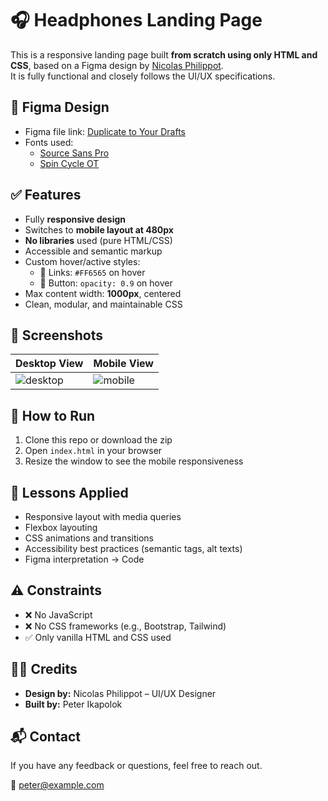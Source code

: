 # 🎧 Headphones Landing Page

This is a responsive landing page built **from scratch using only HTML and CSS**, based on a Figma design by [Nicolas Philippot](https://www.figma.com).  
It is fully functional and closely follows the UI/UX specifications.

## 📐 Figma Design

- Figma file link: [Duplicate to Your Drafts](https://www.figma.com/file/...)  
- Fonts used:  
  - [Source Sans Pro](https://fonts.google.com/specimen/Source+Sans+Pro)  
  - [Spin Cycle OT](https://www.fontsgeek.com/fonts/Spin-Cycle-OT)  

## ✅ Features

- Fully **responsive design**
- Switches to **mobile layout at 480px**
- **No libraries** used (pure HTML/CSS)
- Accessible and semantic markup
- Custom hover/active styles:
  - 🔗 Links: `#FF6565` on hover
  - 🔘 Button: `opacity: 0.9` on hover
- Max content width: **1000px**, centered
- Clean, modular, and maintainable CSS

## 📸 Screenshots

| Desktop View | Mobile View |
|--------------|-------------|
| ![desktop](screenshots/desktop.png) | ![mobile](screenshots/mobile.png) |

## 📁 How to Run

1. Clone this repo or download the zip
2. Open `index.html` in your browser
3. Resize the window to see the mobile responsiveness

## 🧠 Lessons Applied

- Responsive layout with media queries
- Flexbox layouting
- CSS animations and transitions
- Accessibility best practices (semantic tags, alt texts)
- Figma interpretation → Code

## ⚠️ Constraints

- ❌ No JavaScript
- ❌ No CSS frameworks (e.g., Bootstrap, Tailwind)
- ✅ Only vanilla HTML and CSS used

## 🧑‍🎨 Credits

- **Design by:** Nicolas Philippot – UI/UX Designer
- **Built by:** Peter Ikapolok

## 📬 Contact

If you have any feedback or questions, feel free to reach out.

📧 peter@example.com

